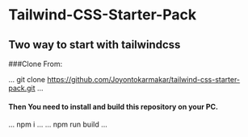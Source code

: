 # Tailwind-CSS-Starter-Pack

## Two way to start with tailwindcss

###Clone From:

...
git clone https://github.com/Joyontokarmakar/tailwind-css-starter-pack.git
...
#### Then You need to install and build this repository on your PC.

...
npm i
...
...
npm run build
...



